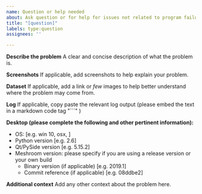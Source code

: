 ```yaml
---
name: Question or help needed
about: Ask question or for help for issues not related to program failures (e.g. "where I can find this feature", "my dataset is not reconstructed properly", "which parameter setting shall I use" etc...)
title: "[question]"
labels: type:question
assignees: ''

---
```


**Describe the problem**
A clear and concise description of what the problem is.

**Screenshots**
If applicable, add screenshots to help explain your problem.

**Dataset**
If applicable, add a link or *few* images to help better understand where the problem may come from.

**Log**
If applicable, copy paste the relevant log output (please embed the text in a markdown code tag "\`\`\`" )

**Desktop (please complete the following and other pertinent information):**
 - OS: [e.g. win 10, osx, ]
 - Python version [e.g. 2.6]
 - Qt/PySide version [e.g. 5.15.2]
 - Meshroom version: please specify if you are using a release version or your own build
   - Binary version (if applicable) [e.g. 2019.1]
   - Commit reference (if applicable) [e.g. 08ddbe2]

**Additional context**
Add any other context about the problem here.
